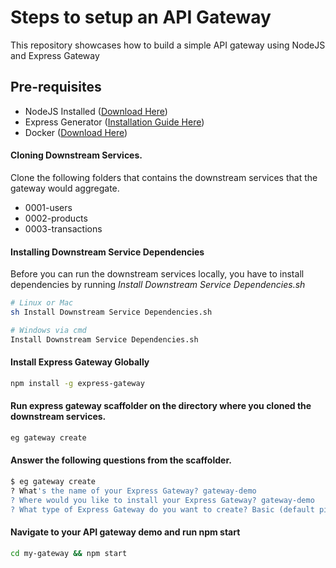 # Steps to setup an API Gateway

This repository showcases how to build a simple API gateway using NodeJS and Express Gateway

## Pre-requisites

- NodeJS Installed ([Download Here](https://nodejs.org/en/download/))
- Express Generator ([Installation Guide Here](https://expressjs.com/en/starter/generator.html))
- Docker ([Download Here](https://www.docker.com/get-started))

#### Cloning Downstream Services.

Clone the following folders that contains the downstream services that the gateway would aggregate.

- 0001-users
- 0002-products
- 0003-transactions

#### Installing Downstream Service Dependencies

Before you can run the downstream services locally, you have to install dependencies by running *Install Downstream Service Dependencies.sh*

```sh
# Linux or Mac
sh Install Downstream Service Dependencies.sh

# Windows via cmd
Install Downstream Service Dependencies.sh
```

#### Install Express Gateway Globally

```sh
npm install -g express-gateway
```

#### Run express gateway scaffolder on the directory where you cloned the downstream services.

```sh
eg gateway create
```

#### Answer the following questions from the scaffolder.

```sh
$ eg gateway create
? What's the name of your Express Gateway? gateway-demo
? Where would you like to install your Express Gateway? gateway-demo
? What type of Express Gateway do you want to create? Basic (default pipeline with proxy)
```

#### Navigate to your API gateway demo and run npm start

```sh
cd my-gateway && npm start
```